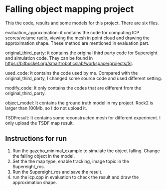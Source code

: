 # Falling object mapping project

This the code, results and some models for this project.  There are six files.

evaluation_approximation: it contains the code for computing ICP scores/volume radio, viewing the mesh in point cloud and drawing the approximation shape. These method are mentioned in evaluation part.

original_third_party: it contains the original third party code for Supereight and simulation code. They can be found in https://bitbucket.org/smartroboticslab/workspace/projects/SI.

used_code: It contains the code used by me. Compared with the original_third_party, I changed some source code and used different setting.

modify_code: It only contains the codes that are different from the original_third_party.

object_model: It contains the ground truth model in my project. Rock2 is larger than 100Mb, so I do not upload it.

TSDFresult: It contains some reconstructed mesh for different experiment. I only upload the TSDF map result.



## Instructions for run

1. Run the gazebo_minimal_example to simulate the object falling. Change the falling object in the model.
2. Set the the map type, enable tracking, image topic in the Supereight_ros.
3. Run the Supereight_ros and save the result.
4. run the icp.cpp in evaluation to check the result and draw the approximation shape.

